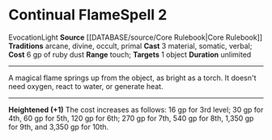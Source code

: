 ﻿---
actions: '[three-actions]'
area: null
bloodline: null
component:
- Material
- Somatic
- Verbal
cost: 6 gp of ruby dust
deity: null
domain: null
duration: unlimited
element: null
heighten: '+1'
heighten_level: 2, 3, 4, 5, 6, 7, 8, 9, 10
id: '50'
lesson: null
level: '2'
mystery: null
name: Continual Flame
patron_theme: null
range: touch
rarity: Common
requirement: null
rus_type_level: null
saving_throw: null
school: Evocation
source: '[[DATABASE/source/Core Rulebook|Core Rulebook]]'
target: 1 object
tradition:
- Arcane
- Divine
- Occult
- Primal
trait:
- '[[DATABASE/trait/Evocation|Evocation]]'
- '[[DATABASE/trait/Light|Light]]'
trigger: null
type: Spell

---
# Continual Flame<span class="item-type">Spell 2</span>

<span class="item-trait">Evocation</span><span class="item-trait">Light</span>
**Source** [[DATABASE/source/Core Rulebook|Core Rulebook]] 
**Traditions** arcane, divine, occult, primal
**Cast** <span class="action-icon">3</span> material, somatic, verbal; **Cost** 6 gp of ruby dust
**Range** touch; **Targets** 1 object
**Duration** unlimited

---
A magical flame springs up from the object, as bright as a torch. It doesn't need oxygen, react to water, or generate heat.

---
**Heightened (+1)** The cost increases as follows: 16 gp for 3rd level; 30 gp for 4th, 60 gp for 5th, 120 gp for 6th; 270 gp for 7th, 540 gp for 8th, 1,350 gp for 9th, and 3,350 gp for 10th.
